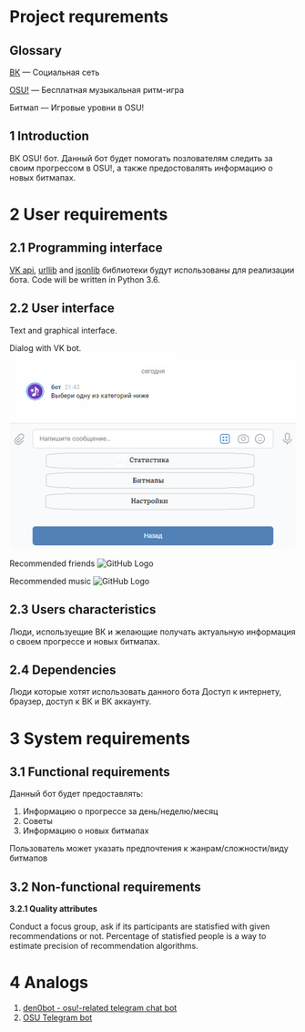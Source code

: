 
# Project requrements
## Glossary
[ВК](http://vk.com) — Социальная сеть

[OSU!](https://osu.ppy.sh/home) — Бесплатная музыкальная ритм-игра

Битмап — Игровые уровни в OSU!
## 1 Introduction

ВК OSU! бот. Данный бот будет помогать позлователям следить за своим прогрессом в OSU!, а также предостовалять информацию о новых битмапах.
# 2 User requirements
## 2.1 Programming interface
[VK api](https://pypi.org/project/vk-api/), [urllib](https://docs.python.org/3/library/urllib.html#module-urllib) and [jsonlib](https://docs.python.org/3/library/json.html?highlight=json#module-json) библиотеки будут использованы для реализации бота. Code will be written in Python 3.6.
## 2.2 User interface
Text and graphical interface. 

Dialog with VK bot.
![GitHub Logo](/Mockups/UI.png)

Recommended friends
![GitHub Logo](/Mockups/friends.png)

Recommended music
![GitHub Logo](/Mockups/music.png)
## 2.3 Users characteristics
Люди, используещие ВК и желающие получать актуальную информация о своем прогрессе и новых битмапах.
## 2.4 Dependencies
Люди которые хотят использовать данного бота
Доступ к интернету, браузер, доступ к ВК и ВК аккаунту.
# 3 System requirements
## 3.1 Functional requirements
Данный бот будет предоставлять:
1. Информацию о прогрессе за день/неделю/месяц
2. Советы 
3. Информацию о новых битмапах

Пользователь может указать предпочтения к жанрам/сложности/виду битмапов
## 3.2 Non-functional requirements
**3.2.1 Quality attributes**

Conduct a focus group, ask if its participants are statisfied with given recommendations or not. Percentage of statisfied people is a way to estimate precision of recommendation algorithms.

# 4 Analogs
1. [den0bot - osu!-related telegram chat bot](http://kikoe.ru/)
2. [OSU Telegram bot](https://t.me/osuibot)
